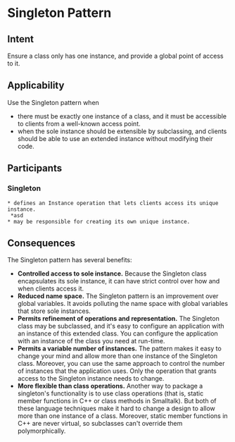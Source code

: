 # Singleton Pattern

## Intent
Ensure a class only has one instance, and provide a global point of access to it.

## Applicability
Use the Singleton pattern when
- there must be exactly one instance of a class, and it must be accessible to clients from a well-known access point.
- when the sole instance should be extensible by subclassing, and clients should be able to use an extended instance without modifying their code.

## Participants
### Singleton
    * defines an Instance operation that lets clients access its unique instance.
     *asd
    * may be responsible for creating its own unique instance.

## Consequences
The Singleton pattern has several benefits:
- **Controlled access to sole instance.** Because the Singleton class encapsulates its sole instance, it can have strict control over how and when clients access it.
- **Reduced name space.** The Singleton pattern is an improvement over global variables. It avoids polluting the name space with global variables that store sole instances.
- **Permits refinement of operations and representation.** The Singleton class may be subclassed, and it's easy to configure an application with an instance of this extended class. You can configure the application with an instance of the class you need at run-time.
- **Permits a variable number of instances.** The pattern makes it easy to change your mind and allow more than one instance of the Singleton class. Moreover, you can use the same approach to control the number of instances that the application uses. Only the operation that grants access to the Singleton instance needs to change.
- **More flexible than class operations.** Another way to package a singleton's functionality is to use class operations (that is, static member functions in C++ or class methods in Smalltalk). But both of these language techniques make it hard to change a design to allow more than one instance of a class. Moreover, static member functions in C++ are never virtual, so subclasses can't override them polymorphically.

